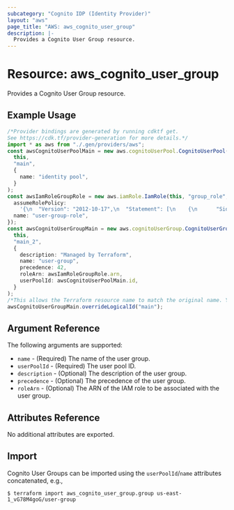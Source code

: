 ```yaml
---
subcategory: "Cognito IDP (Identity Provider)"
layout: "aws"
page_title: "AWS: aws_cognito_user_group"
description: |-
  Provides a Cognito User Group resource.
---
```


# Resource: aws\_cognito\_user\_group

Provides a Cognito User Group resource.

## Example Usage

```typescript
/*Provider bindings are generated by running cdktf get.
See https://cdk.tf/provider-generation for more details.*/
import * as aws from "./.gen/providers/aws";
const awsCognitoUserPoolMain = new aws.cognitoUserPool.CognitoUserPool(
  this,
  "main",
  {
    name: "identity pool",
  }
);
const awsIamRoleGroupRole = new aws.iamRole.IamRole(this, "group_role", {
  assumeRolePolicy:
    '{\n  "Version": "2012-10-17",\n  "Statement": [\n    {\n      "Sid": "",\n      "Effect": "Allow",\n      "Principal": {\n        "Federated": "cognito-identity.amazonaws.com"\n      },\n      "Action": "sts:AssumeRoleWithWebIdentity",\n      "Condition": {\n        "StringEquals": {\n          "cognito-identity.amazonaws.com:aud": "us-east-1:12345678-dead-beef-cafe-123456790ab"\n        },\n        "ForAnyValue:StringLike": {\n          "cognito-identity.amazonaws.com:amr": "authenticated"\n        }\n      }\n    }\n  ]\n}\n',
  name: "user-group-role",
});
const awsCognitoUserGroupMain = new aws.cognitoUserGroup.CognitoUserGroup(
  this,
  "main_2",
  {
    description: "Managed by Terraform",
    name: "user-group",
    precedence: 42,
    roleArn: awsIamRoleGroupRole.arn,
    userPoolId: awsCognitoUserPoolMain.id,
  }
);
/*This allows the Terraform resource name to match the original name. You can remove the call if you don't need them to match.*/
awsCognitoUserGroupMain.overrideLogicalId("main");

```

## Argument Reference

The following arguments are supported:

* `name` - (Required) The name of the user group.
* `userPoolId` - (Required) The user pool ID.
* `description` - (Optional) The description of the user group.
* `precedence` - (Optional) The precedence of the user group.
* `roleArn` - (Optional) The ARN of the IAM role to be associated with the user group.

## Attributes Reference

No additional attributes are exported.

## Import

Cognito User Groups can be imported using the `userPoolId`/`name` attributes concatenated, e.g.,

```console
$ terraform import aws_cognito_user_group.group us-east-1_vG78M4goG/user-group
```
